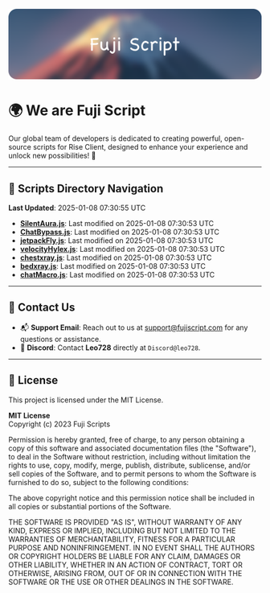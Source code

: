 ![Banner](.github/b.webp)

# 🌍 **We are Fuji Script**

Our global team of developers is dedicated to creating powerful, open-source scripts for Rise Client, designed to enhance your experience and unlock new possibilities! 🌟

---
<!-- SCRIPTS_NAVIGATION_START -->
## 📂 **Scripts Directory Navigation**

**Last Updated**: 2025-01-08 07:30:55 UTC

- **[SilentAura.js](scripts/SilentAura.js)**: Last modified on 2025-01-08 07:30:53 UTC
- **[ChatBypass.js](scripts/ChatBypass.js)**: Last modified on 2025-01-08 07:30:53 UTC
- **[jetpackFly.js](scripts/jetpackFly.js)**: Last modified on 2025-01-08 07:30:53 UTC
- **[velocityHylex.js](scripts/velocityHylex.js)**: Last modified on 2025-01-08 07:30:53 UTC
- **[chestxray.js](scripts/chestxray.js)**: Last modified on 2025-01-08 07:30:53 UTC
- **[bedxray.js](scripts/bedxray.js)**: Last modified on 2025-01-08 07:30:53 UTC
- **[chatMacro.js](scripts/chatMacro.js)**: Last modified on 2025-01-08 07:30:53 UTC

<!-- SCRIPTS_NAVIGATION_END -->

---

## 💬 **Contact Us**  
- 📬 **Support Email**: Reach out to us at [support@fujiscript.com](mailto:support@fujiscript.com) for any questions or assistance.  
- 💬 **Discord**: Contact **Leo728** directly at `Discord@leo728`.

---

## 📜 **License**

This project is licensed under the MIT License.  

**MIT License**  
Copyright (c) 2023 Fuji Scripts  

Permission is hereby granted, free of charge, to any person obtaining a copy of this software and associated documentation files (the "Software"), to deal in the Software without restriction, including without limitation the rights to use, copy, modify, merge, publish, distribute, sublicense, and/or sell copies of the Software, and to permit persons to whom the Software is furnished to do so, subject to the following conditions:  

The above copyright notice and this permission notice shall be included in all copies or substantial portions of the Software.  

THE SOFTWARE IS PROVIDED "AS IS", WITHOUT WARRANTY OF ANY KIND, EXPRESS OR IMPLIED, INCLUDING BUT NOT LIMITED TO THE WARRANTIES OF MERCHANTABILITY, FITNESS FOR A PARTICULAR PURPOSE AND NONINFRINGEMENT. IN NO EVENT SHALL THE AUTHORS OR COPYRIGHT HOLDERS BE LIABLE FOR ANY CLAIM, DAMAGES OR OTHER LIABILITY, WHETHER IN AN ACTION OF CONTRACT, TORT OR OTHERWISE, ARISING FROM, OUT OF OR IN CONNECTION WITH THE SOFTWARE OR THE USE OR OTHER DEALINGS IN THE SOFTWARE.  
